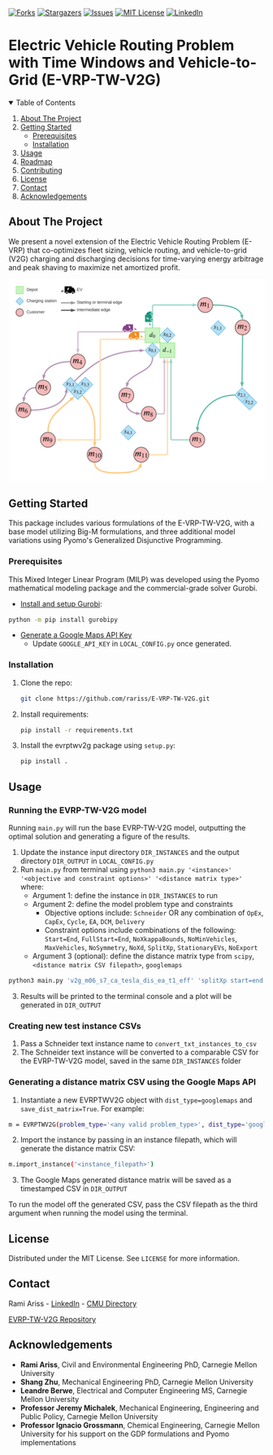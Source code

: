 [![Forks][forks-shield]][forks-url]
[![Stargazers][stars-shield]][stars-url]
[![Issues][issues-shield]][issues-url]
[![MIT License][license-shield]][license-url]
[![LinkedIn][linkedin-shield]][linkedin-url]


# Electric Vehicle Routing Problem with Time Windows and Vehicle-to-Grid (E-VRP-TW-V2G)

<!-- TABLE OF CONTENTS -->
<details open="open">
  <summary>Table of Contents</summary>
  <ol>
    <li>
      <a href="#about-the-project">About The Project</a>
    </li>
    <li>
      <a href="#getting-started">Getting Started</a>
      <ul>
        <li><a href="#prerequisites">Prerequisites</a></li>
        <li><a href="#installation">Installation</a></li>
      </ul>
    </li>
    <li><a href="#usage">Usage</a></li>
    <li><a href="#roadmap">Roadmap</a></li>
    <li><a href="#contributing">Contributing</a></li>
    <li><a href="#license">License</a></li>
    <li><a href="#contact">Contact</a></li>
    <li><a href="#acknowledgements">Acknowledgements</a></li>
  </ol>
</details>



<!-- ABOUT THE PROJECT -->
## About The Project

We present a novel extension of the Electric Vehicle Routing Problem (E-VRP) that co-optimizes fleet
sizing, vehicle routing, and vehicle-to-grid (V2G) charging and discharging decisions for 
time-varying energy arbitrage and peak shaving to maximize net amortized profit.

[![Product Name Screen Shot][product-screenshot]](https://github.com/rariss/E-VRP-TW-V2G)

<!-- GETTING STARTED -->
## Getting Started

This package includes various formulations of the E-VRP-TW-V2G, with a base model utilizing Big-M
formulations, and three additional model variations using Pyomo's Generalized Disjunctive Programming.

### Prerequisites

This Mixed Integer Linear Program (MILP) was developed using the Pyomo mathematical modeling package
and the commercial-grade solver Gurobi.

* [Install and setup Gurobi](https://www.gurobi.com/documentation/9.1/quickstart_linux/cs_python_installation_opt.html): 
```sh
python -m pip install gurobipy
```
* [Generate a Google Maps API Key](https://developers.google.com/maps/documentation/javascript/get-api-key)
  * Update `GOOGLE_API_KEY` in `LOCAL_CONFIG.py` once generated. 

### Installation

1. Clone the repo:
   ```sh
   git clone https://github.com/rariss/E-VRP-TW-V2G.git
   ```
2. Install requirements:
   ```sh
   pip install -r requirements.txt
   ```
3. Install the evrptwv2g package using `setup.py`: 
   ```sh
   pip install .
   ```

<!-- USAGE EXAMPLES -->
## Usage

### Running the EVRP-TW-V2G model
Running `main.py` will run the base EVRP-TW-V2G model, outputting the optimal solution and generating a figure of the results.

1. Update the instance input directory `DIR_INSTANCES` and the output directory `DIR_OUTPUT` in `LOCAL_CONFIG.py`
2. Run `main.py` from terminal using `python3 main.py '<instance>' '<objective and constraint options>' '<distance matrix type>'` where:
   * Argument 1: define the instance in `DIR_INSTANCES` to run
   * Argument 2: define the model problem type and constraints
     * Objective options include: `Schneider` OR any combination of `OpEx`, `CapEx`, `Cycle`, `EA`, `DCM`, `Delivery`
     * Constraint options include combinations of the following: `Start=End`, `FullStart=End`, `NoXkappaBounds`, `NoMinVehicles`, 
     `MaxVehicles`, `NoSymmetry`, `NoXd`, `SplitXp`, `StationaryEVs`, `NoExport`
   * Argument 3 (optional): define the distance matrix type from `scipy`, `<distance matrix CSV filepath>`, `googlemaps`
```sh
python3 main.py 'v2g_m06_s7_ca_tesla_dis_ea_t1_eff' 'splitXp start=end ea capex OpEx dcm NoExport stationaryevs 100xloadprofile'
```
3. Results will be printed to the terminal console and a plot will be generated in `DIR_OUTPUT`

### Creating new test instance CSVs
1. Pass a Schneider text instance name to `convert_txt_instances_to_csv`
2. The Schneider text instance will be converted to a comparable CSV for the EVRP-TW-V2G model,
saved in the same `DIR_INSTANCES` folder

### Generating a distance matrix CSV using the Google Maps API
1. Instantiate a new EVRPTWV2G object with `dist_type=googlemaps` and `save_dist_matrix=True`. For example:
```sh
m = EVRPTWV2G(problem_type='<any valid problem_type>', dist_type='googlemaps', save_dist_matrix=True)
```

2. Import the instance by passing in an instance filepath, which will generate the distance matrix CSV:
```sh
m.import_instance('<instance_filepath>')
```

3. The Google Maps generated distance matrix will be saved as a timestamped CSV in `DIR_OUTPUT`

To run the model off the generated CSV, pass the CSV filepath as the third argument when running the model using the terminal.

<!-- LICENSE -->
## License

Distributed under the MIT License. See `LICENSE` for more information.


<!-- CONTACT -->
## Contact

Rami Ariss - [LinkedIn](https://www.linkedin.com/in/ramiariss/) - [CMU Directory](https://www.cmu.edu/cee/people/cee-phd-students.html)

[EVRP-TW-V2G Repository](https://github.com/rariss/E-VRP-TW-V2G)

<!-- ACKNOWLEDGEMENTS -->
## Acknowledgements
* **Rami Ariss**, Civil and Environmental Engineering PhD, Carnegie Mellon University
* **Shang Zhu**, Mechanical Engineering PhD, Carnegie Mellon University
* **Leandre Berwe**, Electrical and Computer Engineering MS, Carnegie Mellon University
* **Professor Jeremy Michalek**, Mechanical Engineering, Engineering and Public Policy, Carnegie Mellon University 
* **Professor Ignacio Grossmann**, Chemical Engineering, Carnegie Mellon University for his support on the GDP formulations and Pyomo implementations

<!-- MARKDOWN LINKS & IMAGES -->
<!-- https://www.markdownguide.org/basic-syntax/#reference-style-links -->
[forks-shield]: https://img.shields.io/github/forks/rariss/E-VRP-TW-V2G
[forks-url]: https://github.com/rariss/E-VRP-TW-V2G/network/members
[stars-shield]: https://img.shields.io/github/stars/rariss/E-VRP-TW-V2G
[stars-url]: https://github.com/rariss/E-VRP-TW-V2G/stargazers
[issues-shield]: https://img.shields.io/github/issues/rariss/E-VRP-TW-V2G
[issues-url]: https://github.com/rariss/E-VRP-TW-V2G/issues
[license-shield]: https://img.shields.io/github/license/rariss/E-VRP-TW-V2G
[license-url]: https://github.com/rariss/E-VRP-TW-V2G/blob/master/LICENSE
[linkedin-shield]: https://img.shields.io/badge/LinkedIn-0077B5?style=plastic&logo=linkedin&logoColor=white
[linkedin-url]: https://www.linkedin.com/in/ramiariss/
[product-screenshot]: images/E-VRP%20-%20Graph%20Routes%20v1.png
